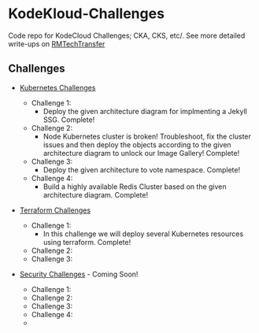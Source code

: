# KodeKloud-Challenges
Code repo for KodeCloud Challenges; CKA, CKS, etc/. See more detailed write-ups on [RMTechTransfer](https://rmtechtransfer.com/)

## Challenges
- [Kubernetes Challenges](https://kodekloud.com/courses/kubernetes-challenges/)
    - Challenge 1: 
        - Deploy the given architecture diagram for implmenting a Jekyll SSG. Complete!
    - Challenge 2: 
        - Node Kubernetes cluster is broken! Troubleshoot, fix the cluster issues and then deploy the objects according to the given architecture diagram to unlock our Image Gallery! Complete!
    - Challenge 3: 
        - Deploy the given architecture to vote namespace. Complete!
    - Challenge 4: 
        - Build a highly available Redis Cluster based on the given architecture diagram. Complete!

- [Terraform Challenges](https://kodekloud.com/courses/terraform-challenges/)
    - Challenge 1: 
        - In this challenge we will deploy several Kubernetes resources using terraform. Complete!
    - Challenge 2:
    - Challenge 3:  

- [Security Challenges](https://kodekloud.com/courses/cks-challenges/) - Coming Soon!
    - Challenge 1: 
    - Challenge 2:
    - Challenge 3: 
    - Challenge 4: 
    - 

